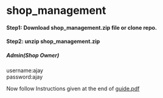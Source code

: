 # shop_management
#### Step1: Download shop_management.zip file or clone repo.
#### Step2: unzip shop_management.zip

##### Admin(Shop Owner)</br>
username:ajay</br>
password:ajay

Now follow Instructions given at the end of [guide.pdf]()
